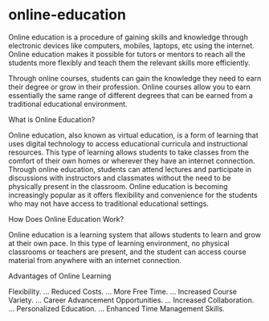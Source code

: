 # online-education

Online education is a procedure of gaining skills and knowledge through electronic devices like computers, mobiles, laptops, etc using the internet. Online education makes it possible for tutors or mentors to reach all the students more flexibly and teach them the relevant skills more efficiently.

Through online courses, students can gain the knowledge they need to earn their degree or grow in their profession. Online courses allow you to earn essentially the same range of different degrees that can be earned from a traditional educational environment.

What is Online Education?

Online education, also known as virtual education, is a form of learning that uses digital technology to access educational curricula and instructional resources. This type of learning allows students to take classes from the comfort of their own homes or wherever they have an internet connection. Through online education, students can attend lectures and participate in discussions with instructors and classmates without the need to be physically present in the classroom. Online education is becoming increasingly popular as it offers flexibility and convenience for the students who may not have access to traditional educational settings.

How Does Online Education Work?


Online education is a learning system that allows students to learn and grow at their own pace. In this type of learning environment, no physical classrooms or teachers are present, and the student can access course material from anywhere with an internet connection.


Advantages of Online Learning



Flexibility. ...
Reduced Costs. ...
More Free Time. ...
Increased Course Variety. ...
Career Advancement Opportunities. ...
Increased Collaboration. ...
Personalized Education. ...
Enhanced Time Management Skills.
